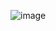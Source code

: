 ![image](https://user-images.githubusercontent.com/110931184/209165482-5ed6795f-f6a3-421e-84fb-54d2b6e63769.png)
